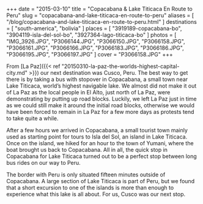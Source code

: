 +++
date    = "2015-03-10"
title   = "Copacabana & Lake Titicaca En Route to Peru"
slug    = "copacabana-and-lake-titicaca-en-route-to-peru"
aliases = [ "/blog/copacabana-and-lake-titicaca-en-route-to-peru.html" ]
destinations = [ "south-america", "bolivia" ]
places  = [ "3919189-copacabana-bo", "3904119-isla-del-sol-bo", "3927364-lago-titicaca-bo" ]
photos  = [
  "IMG_3926.JPG", "P3066144.JPG", "P3066150.JPG", "P3066158.JPG", "P3066161.JPG",
  "P3066166.JPG", "P3066183.JPG", "P3066186.JPG", "P3066195.JPG", "P3066197.JPG"
]
cover = "P3066158.JPG"
+++

From [La Paz]({{< ref "20150310-la-paz-the-worlds-highest-capital-city.md" >}}) our next destination was Cusco, Peru. The best way to get there is by taking a bus with stopover in Copacabana, a small town near Lake Titicaca, world’s highest navigable lake. We almost did not make it out of La Paz as the local people in El Alto, just north of La Paz, were demonstrating by putting up road blocks. Luckily, we left La Paz just in time as we could still make it around the initial road blocks, otherwise we would have been forced to remain in La Paz for a few more days as protests tend to take quite a while.
<!--more-->
After a few hours we arrived in Copacabana, a small tourist town mainly used as starting point for tours to Isla del Sol, an island in Lake Titicaca. Once on the island, we hiked for an hour to the town of Yumani, where the boat brought us back to Copacabana. All in all, the quick stop in Copacabana for Lake Titicaca turned out to be a perfect stop between long bus rides on our way to Peru.

The border with Peru is only situated fifteen minutes outside of Copacabana. A large section of Lake Titicaca is part of Peru, but we found that a short excursion to one of the islands is more than enough to experience what this lake is all about. For us, Cusco was our next stop.